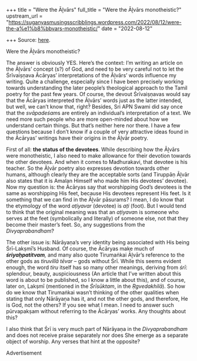 +++
title = "Were the Āḻvārs"
full_title = "Were the Āḻvārs monotheistic?"
upstream_url = "https://suganyasmusingsscribblings.wordpress.com/2022/08/12/were-the-a%e1%b8%bbvars-monotheistic/"
date = "2022-08-12"

+++
Source: [here](https://suganyasmusingsscribblings.wordpress.com/2022/08/12/were-the-a%e1%b8%bbvars-monotheistic/).

Were the Āḻvārs monotheistic?

The answer is obviously YES. Here’s the context: I’m writing an article on the Āḻvārs’ concept (s?) of God, and need to be very careful not to let the Śrīvaiṣṇava Ācāryas’ interpretations of the Āḻvārs’ words influence my writing. Quite a challenge, especially since I have been precisely working towards understanding the later people’s theological approach to the Tamil poetry for the past few years. Of course, the devout Śrīvaiṣṇavas would say that the Ācāryas interpreted the Āḻvārs’ words just as the latter intended, but well, we can’t know that, right? Besides, Sri APN Swami did say once that the *svāpadeśam*s are entirely an individual’s interpretation of a text. We need more such people who are more open-minded about how we understand certain things. But that’s neither here nor there. I have a few questions because I don’t know if a couple of very attractive ideas found in the Ācāryas’ writings have their origins in the Āḻvār poetry.

First of all: **the status of the devotees**. While describing how the Āḻvārs were monotheistic, I also need to make allowance for their devotion towards the other devotees. And when it comes to Madhurakavi, that devotee is his teacher. So the Āḻvār poetry also expresses devotion towards other humans, although clearly they are the acceptable sorts (and Tiruppāṇ Āḻvār also states that it is Amalan Himself who made him His devotees’ devotee). Now my question is: the Ācāryas say that worshipping God’s devotees is the same as worshipping His feet, because His devotees represent His feet. Is it something that we can find in the Āḻvār pāsurams? I mean, I do know that the etymology of the word *aṭiyavar* (devotee) is *aṭi* (foot). But I would tend to think that the original meaning was that an *aṭiyava*n is someone who serves at the feet (symbolically and literally) of someone else, not that they become their master’s feet. So, any suggestions from the *Divyaprabandham*?

The other issue is: Nārāyaṇa’s very identity being associated with His being Śrī-Lakṣmī’s Husband. Of course, the Ācāryas make much of ***śriyaḥpatitvam**,* and many also quote Tirumaṅkai Āḻvār’s reference to the other gods as *tiruvillā tēvar* – gods without Śrī. While this seems evident enough, the word *tiru* itself has so many other meanings, deriving from *śrī*: splendour, beauty, auspiciousness (An article that I’ve written about this word is about to be published, so I know a little about this), and of course, later on, Lakṣmī (mentioned in the *Śrīsūktam*, in the *Ṛgvedakhilā*). So how do we know that Tirumaṅkai wasn’t thinking of the other qualities when stating that only Nārāyaṇa has it, and not the other gods, and therefore, He is God, not the others? If you see what I mean. I need to answer such pūrvapakṣam without referring to the Ācāryas’ works. Any thoughts about this?

I also think that Śrī is very much part of Nārāyaṇa in the *Divyaprabandham* and does not receive praise separately nor does She emerge as a separate object of worship. Any verses that hint at the opposite?

Advertisement
